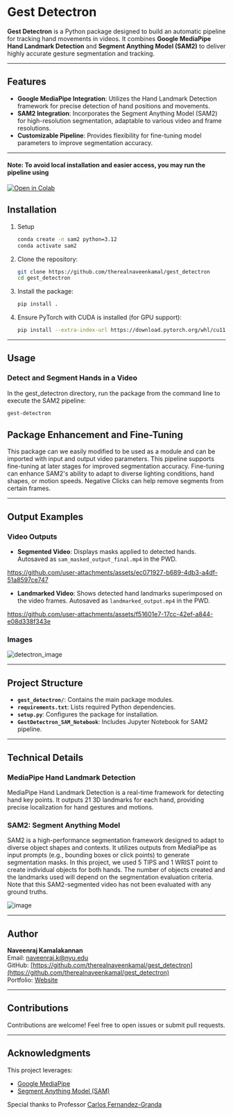 # Gest Detectron

**Gest Detectron** is a Python package designed to build an automatic pipeline for tracking hand movements in videos. It combines  **Google MediaPipe Hand Landmark Detection** and **Segment Anything Model (SAM2)** to deliver highly accurate gesture segmentation and tracking.

---

## Features

- **Google MediaPipe Integration**: Utilizes the Hand Landmark Detection framework for precise detection of hand positions and movements.
- **SAM2 Integration**: Incorporates the Segment Anything Model (SAM2) for high-resolution segmentation, adaptable to various video and frame resolutions.
- **Customizable Pipeline**: Provides flexibility for fine-tuning model parameters to improve segmentation accuracy.

---

#### Note: To avoid local installation and easier access, you may run the pipeline using 
[![Open in Colab](https://colab.research.google.com/assets/colab-badge.svg)](https://colab.research.google.com/drive/1hQw75uHQ-DrgexBqsciD6JDDrk_TRz9K?usp=sharing)

## Installation
1. Setup
    ```bash
    conda create -n sam2 python=3.12
    conda activate sam2
    ```

2. Clone the repository:
    ```bash
    git clone https://github.com/therealnaveenkamal/gest_detectron
    cd gest_detectron
    ```

2. Install the package:
    ```bash
    pip install .
    ```

3. Ensure PyTorch with CUDA is installed (for GPU support):
    ```bash
    pip install --extra-index-url https://download.pytorch.org/whl/cu118 -r requirements.txt
    ```

---

## Usage

### Detect and Segment Hands in a Video

In the gest_detectron directory, run the package from the command line to execute the SAM2 pipeline:

```bash
gest-detectron
```

## Package Enhancement and Fine-Tuning

This package can we easily modified to be used as a module and can be imported with input and output video parameters.
This pipeline supports fine-tuning at later stages for improved segmentation accuracy. Fine-tuning can enhance SAM2's ability to adapt to diverse lighting conditions, hand shapes, or motion speeds. Negative Clicks can help remove segments from certain frames.

---

## Output Examples

### Video Outputs
- **Segmented Video**: Displays masks applied to detected hands. Autosaved as `sam_masked_output_final.mp4` in the PWD.
 




https://github.com/user-attachments/assets/ec071927-b689-4db3-a4df-51a8597ce747






- **Landmarked Video**: Shows detected hand landmarks superimposed on the video frames. Autosaved as `landmarked_output.mp4` in the PWD.




https://github.com/user-attachments/assets/f51601e7-17cc-42ef-a844-e08d338f343e





### Images

![detectron_image](https://github.com/user-attachments/assets/af764359-4519-4005-b77c-b51acfb056d3)

---

## Project Structure

- **`gest_detectron/`**: Contains the main package modules.
- **`requirements.txt`**: Lists required Python dependencies.
- **`setup.py`**: Configures the package for installation.
- **`GestDetectron_SAM_Notebook`**: Includes Jupyter Notebook for SAM2 pipeline.

---

## Technical Details

### MediaPipe Hand Landmark Detection
MediaPipe Hand Landmark Detection is a real-time framework for detecting hand key points. It outputs 21 3D landmarks for each hand, providing precise localization for hand gestures and motions.   

### SAM2: Segment Anything Model
SAM2 is a high-performance segmentation framework designed to adapt to diverse object shapes and contexts. It utilizes outputs from MediaPipe as input prompts (e.g., bounding boxes or click points) to generate segmentation masks. In this project, we used 5 TIPS and 1 WRIST point to create individual objects for both hands. The number of objects created and the landmarks used will depend on the segmentation evaluation criteria. Note that this SAM2-segmented video has not been evaluated with any ground truths.

![image](https://github.com/user-attachments/assets/144a15c7-863e-4986-9c62-7f41508c16fb)


---


## Author

**Naveenraj Kamalakannan**  
Email: [naveenraj.k@nyu.edu](mailto:naveenraj.k@nyu.edu)  
GitHub: [https://github.com/therealnaveenkamal/gest_detectron](https://github.com/therealnaveenkamal/gest_detectron)  
Portfolio: [Website](https://itsnav.com/)

---

## Contributions

Contributions are welcome! Feel free to open issues or submit pull requests.

---

## Acknowledgments

This project leverages:
- [Google MediaPipe](https://ai.google.dev/edge/mediapipe/solutions/vision/hand_landmarker)
- [Segment Anything Model (SAM)](https://segment-anything.com/)

Special thanks to Professor [Carlos Fernandez-Granda](https://math.nyu.edu/~cfgranda/)
